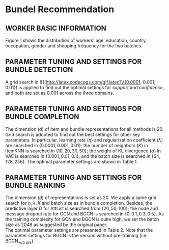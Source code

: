 # Bundel Recommendation

## WORKER BASIC INFORMATION
Figure 1 shows the distribution of workers' age, education, country, occupation, gender and shopping frequency for the two batches.


## PARAMETER TUNING AND SETTINGS FOR BUNDLE DETECTION
A grid search in ![](http://latex.codecogs.com/gif.latex?\\{0.0001, 0.001, 0.01}) is applied to find out the optimal settings for ${support}$ and $confidence$, and both are set as 0.001 across the three domains.


## PARAMETER TUNING AND SETTINGS FOR BUNDLE COMPLETION
The dimension ($d$) of item and bundle representations for all methods is 20. Grid search is adopted to find out the best settings for other key parameters. In particular, learning rate ($\eta$) and regularization coefficient ($\lambda$) are searched in $\{0.0001, 0.001, 0.01\}$; the number of neighbors ($K$) in ItemKNN is searched in $\{10, 20, 30, 50\}$; the weight of KL divergence ($\alpha$) in VAE is searched in $\{0.001, 0.01, 0.1\}$; and the batch size is searched in $\{64, 128, 256\}$. The optimal parameter settings are shown in Table 1. 


## PARAMETER TUNING AND SETTINGS FOR BUNDLE RANKING
The dimension ($d$) of representations is set as 20. We apply a same grid search for $\eta, \lambda, K$ and batch size as in bundle completion. Besides, the predictive layer $D$ for AttList is searched from $\{20, 50, 100\}$; the node and message dropout rate for GCN and BGCN is searched in $\{0, 0.1, 0.3, 0.5\}$. As the training complexity for GCN and BGCN is quite high, we set the batch size as 2048 as suggested by the original paper.   
The optimal parameter settings are presented in Table 2. Note that the parameter settings for BGCN is the version without pre-training (i.e. BGCN$_{w/o\ pre}$).  
